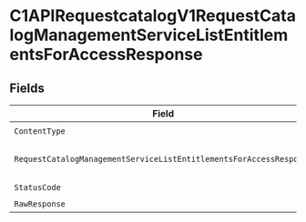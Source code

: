# C1APIRequestcatalogV1RequestCatalogManagementServiceListEntitlementsForAccessResponse


## Fields

| Field                                                                                                                                                               | Type                                                                                                                                                                | Required                                                                                                                                                            | Description                                                                                                                                                         |
| ------------------------------------------------------------------------------------------------------------------------------------------------------------------- | ------------------------------------------------------------------------------------------------------------------------------------------------------------------- | ------------------------------------------------------------------------------------------------------------------------------------------------------------------- | ------------------------------------------------------------------------------------------------------------------------------------------------------------------- |
| `ContentType`                                                                                                                                                       | *string*                                                                                                                                                            | :heavy_check_mark:                                                                                                                                                  | HTTP response content type for this operation                                                                                                                       |
| `RequestCatalogManagementServiceListEntitlementsForAccessResponse`                                                                                                  | [*shared.RequestCatalogManagementServiceListEntitlementsForAccessResponse](../../models/shared/requestcatalogmanagementservicelistentitlementsforaccessresponse.md) | :heavy_minus_sign:                                                                                                                                                  | The RequestCatalogManagementServiceListEntitlementsForAccessResponse message contains a list of results and a nextPageToken if applicable.                          |
| `StatusCode`                                                                                                                                                        | *int*                                                                                                                                                               | :heavy_check_mark:                                                                                                                                                  | HTTP response status code for this operation                                                                                                                        |
| `RawResponse`                                                                                                                                                       | [*http.Response](https://pkg.go.dev/net/http#Response)                                                                                                              | :heavy_minus_sign:                                                                                                                                                  | Raw HTTP response; suitable for custom response parsing                                                                                                             |